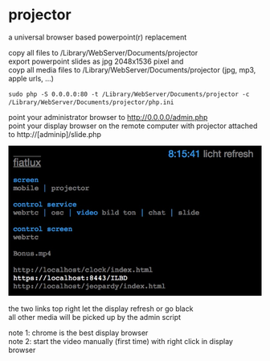# projector
a universal browser based powerpoint(r) replacement  

copy all files to /Library/WebServer/Documents/projector  
export powerpoint slides as jpg 2048x1536 pixel and  
coyp all media files to /Library/WebServer/Documents/projector
(jpg, mp3, apple urls, ...)

```
sudo php -S 0.0.0.0:80 -t /Library/WebServer/Documents/projector -c /Library/WebServer/Documents/projector/php.ini
```

point your administrator browser to http://0.0.0.0/admin.php  
point your display browser on the remote computer with projector attached to http://[adminip]/slide.php  

![screenshot](screenshot.jpg "admin")

the two links top right let the display refresh or go black  
all other media will be picked up by the admin script  
  
note 1: chrome is the best display browser  
note 2: start the video manually (first time) with right click in display browser
